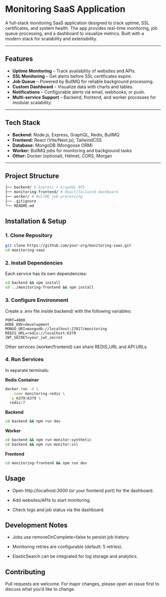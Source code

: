 # Monitoring SaaS Application

A full-stack monitoring SaaS application designed to track uptime, SSL certificates, and system health. The app provides real-time monitoring, job queue processing, and a dashboard to visualize metrics. Built with a modern stack for scalability and extensibility.

---

## Features

- **Uptime Monitoring** – Track availability of websites and APIs.  
- **SSL Monitoring** – Get alerts before SSL certificates expire.  
- **Job Queue** – Powered by BullMQ for reliable background processing.  
- **Custom Dashboard** – Visualize data with charts and tables.  
- **Notifications** – Configurable alerts via email, webhooks, or push.  
- **Multi-service Support** – Backend, frontend, and worker processes for modular scalability.  

---

## Tech Stack

- **Backend:** Node.js, Express, GraphQL, Redis, BullMQ  
- **Frontend:** React (Vite/Next.js), TailwindCSS  
- **Database:** MongoDB (Mongoose ORM)  
- **Worker:** BullMQ jobs for monitoring and background tasks  
- **Other:** Docker (optional), Helmet, CORS, Morgan  

---

## Project Structure

```bash
├── backend/ # Express + GraphQL API
├── monitoring-frontend/ # React/Tailwind dashboard
├── worker/ # BullMQ job processing
├── .gitignore
└── README.md
```

## Installation & Setup

### 1. Clone Repository
```bash
git clone https://github.com/your-org/monitoring-saas.git
cd monitoring-saas
```

### 2. Install Dependencies

Each service has its own dependencies:

```bash
cd backend && npm install
cd ../monitoring-frontend && npm install
```

### 3. Configure Environment

Create a .env file inside backend/ with the following variables:

```
PORT=4000
NODE_ENV=development
MONGO_URI=mongodb://localhost:27017/monitoring
REDIS_URL=redis://localhost:6379
JWT_SECRET=your_jwt_secret
```

Other services (worker/frontend) can share REDIS_URL and API URLs.

### 4. Run Services

In separate terminals:

**Redis Container**

```bash
docker run -d \
  --name monitoring-redis \
  -p 6379:6379 \
  redis:7
```

**Backend**

```bash
cd backend && npm run dev
```

**Worker**
```bash
cd backend && npm run monitor:synthetic
cd backend && npm run monitor:ssl
```

**Frontend**

```bash
cd monitoring-frontend && npm run dev
```

## Usage

- Open http://localhost:3000
 (or your frontend port) for the dashboard.

- Add websites/APIs to start monitoring.

- Check logs and job status via the dashboard.

## Development Notes

- Jobs use removeOnComplete=false to persist job history.

- Monitoring retries are configurable (default: 5 retries).

- ElasticSearch can be integrated for log storage and analytics.

## Contributing

Pull requests are welcome. For major changes, please open an issue first to discuss what you’d like to change.

